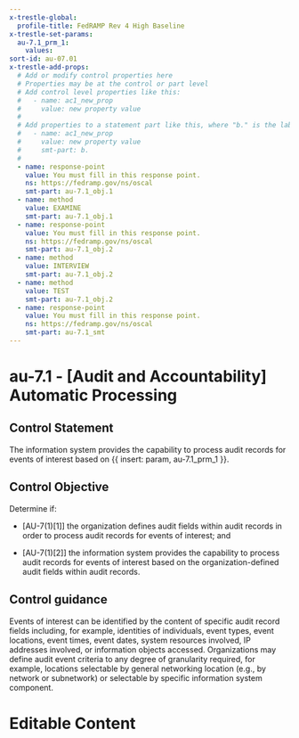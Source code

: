 ```yaml
---
x-trestle-global:
  profile-title: FedRAMP Rev 4 High Baseline
x-trestle-set-params:
  au-7.1_prm_1:
    values:
sort-id: au-07.01
x-trestle-add-props:
  # Add or modify control properties here
  # Properties may be at the control or part level
  # Add control level properties like this:
  #   - name: ac1_new_prop
  #     value: new property value
  #
  # Add properties to a statement part like this, where "b." is the label of the target statement part
  #   - name: ac1_new_prop
  #     value: new property value
  #     smt-part: b.
  #
  - name: response-point
    value: You must fill in this response point.
    ns: https://fedramp.gov/ns/oscal
    smt-part: au-7.1_obj.1
  - name: method
    value: EXAMINE
    smt-part: au-7.1_obj.1
  - name: response-point
    value: You must fill in this response point.
    ns: https://fedramp.gov/ns/oscal
    smt-part: au-7.1_obj.2
  - name: method
    value: INTERVIEW
    smt-part: au-7.1_obj.2
  - name: method
    value: TEST
    smt-part: au-7.1_obj.2
  - name: response-point
    value: You must fill in this response point.
    ns: https://fedramp.gov/ns/oscal
    smt-part: au-7.1_smt
---
```


# au-7.1 - \[Audit and Accountability\] Automatic Processing

## Control Statement

The information system provides the capability to process audit records for events of interest based on {{ insert: param, au-7.1_prm_1 }}.

## Control Objective

Determine if:

- \[AU-7(1)[1]\] the organization defines audit fields within audit records in order to process audit records for events of interest; and

- \[AU-7(1)[2]\] the information system provides the capability to process audit records for events of interest based on the organization-defined audit fields within audit records.

## Control guidance

Events of interest can be identified by the content of specific audit record fields including, for example, identities of individuals, event types, event locations, event times, event dates, system resources involved, IP addresses involved, or information objects accessed. Organizations may define audit event criteria to any degree of granularity required, for example, locations selectable by general networking location (e.g., by network or subnetwork) or selectable by specific information system component.

# Editable Content

<!-- Make additions and edits below -->
<!-- The above represents the contents of the control as received by the profile, prior to additions. -->
<!-- If the profile makes additions to the control, they will appear below. -->
<!-- The above markdown may not be edited but you may edit the content below, and/or introduce new additions to be made by the profile. -->
<!-- If there is a yaml header at the top, parameter values may be edited. Use --set-parameters to incorporate the changes during assembly. -->
<!-- The content here will then replace what is in the profile for this control, after running profile-assemble. -->
<!-- The added parts in the profile for this control are below.  You may edit them and/or add new ones. -->
<!-- Each addition must have a heading either of the form ## Control my_addition_name -->
<!-- or ## Part a. (where the a. refers to one of the control statement labels.) -->
<!-- "## Control" parts are new parts added after the statement part. -->
<!-- "## Part" parts are new parts added into the top-level statement part with that label. -->
<!-- Subparts may be added with nested hash levels of the form ### My Subpart Name -->
<!-- underneath the parent ## Control or ## Part being added -->
<!-- See https://ibm.github.io/compliance-trestle/tutorials/ssp_profile_catalog_authoring/ssp_profile_catalog_authoring for guidance. -->
